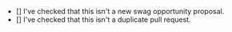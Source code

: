 <!--
If you want to propose a new swag opportunity, please ensure you created an issue first and then head to:
https://github.com/swapagarwal/swag-for-dev/compare/master...swapagarwal:master?expand=1&template=new-swag-opportunity.md
-->

- [] I've checked that this isn't a new swag opportunity proposal.
- [] I've checked that this isn't a duplicate pull request.

<!-- Describe your changes below -->



<!-- Thanks for contributing! -->
